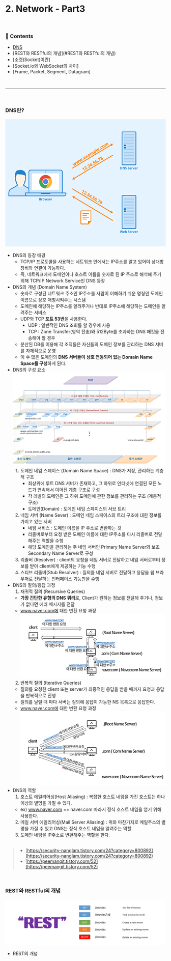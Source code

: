 # 2. Network - Part3

<br>

### :book: Contents
- [DNS](#DNS란)
- [REST와 RESTful의 개념](#REST와 RESTful의 개념)
- [소켓(Socket)이란]
- [Socket.io와 WebSocket의 차이]
- [Frame, Packet, Segment, Datagram]

<br>

---

<br>

### DNS란?
<img src = "./img/dns3.png" width = 600px height = 400px></img>
- DNS의 등장 배경
	- TCP/IP 프로토콜을 사용하는 네트워크 안에서는 IP주소를 알고 있어야 상대방 장비와 연결이 가능하다.
	- 즉, 네트워크에서 도메인이나 호스트 이름을 숫자로 된 IP 주소로 해석해 주기 위해 TCP/IP Network Service인 DNS 등장
- DNS의 개념 (Domain Name System)
    - 숫자로 구성된 네트워크 주소인 IP주소를 사람이 이해하기 쉬운 명칭인 도메인 이름으로 상호 매칭시켜주는 시스템
    - 도메인에 해당하는 IP주소를 알려주거나 반대로 IP주소에 해당하는 도메인을 알려주는 서비스
	- UDP와 TCP **포트 53번**을 사용한다.
		- UDP : 일반적인 DNS 조회를 할 경우에 사용
		- TCP : Zone Transfer(영역 전송)와 512Byte를 초과하는 DNS 패킷을 전송해야 할 경우
	- 분산된 DB를 이용해 각 조직들은 자신들의 도메인 정보를 관리하는 DNS 서버를 자체적으로 운영
	- 이 수 많은 도메인의 **DNS 서버들이 상호 연동되어 있는 Domain Name Space를 구성**하게 된다.
- DNS의 구성 요소 
    ![DNS_img](./img/dns_dir.png)
	1. 도메인 네임 스페이스 (Domain Name Space) : DNS가 저장, 관리하는 계층적 구조
		- 최상위에 루트 DNS 서버가 존재하고, 그 하위로 인터넷에 연결된 모든 노드가 연속해서 이어진 계층 구조로 구성
		- 각 레벨의 도메인은 그 하위 도메인에 관한 정보를 관리하는 구조 (계층적 구조)
		- 도메인(Domain) : 도메인 네임 스페이스의 서브 트리
	2. 네임 서버 (Name Sever) : 도메인 네임 스페이스의 트리 구조에 대한 정보를 가지고 있는 서버
		- 네임 서비스 : 도메인 이름을 IP 주소로 변환하는 것
		- 리졸버로부터 요청 받은 도메인 이름에 대한 IP주소를 다시 리졸버로 전달해주는 역할을 수행
		- 해당 도메인을 관리하는 주 네임 서버인 Primary Name Server와 보조 Secondary Name Server로 구성
	3. 리졸버 (Resolver) : client의 요청을 네임 서버로 전달하고 네임 서버로부터 정보를 받아 client에게 제공하는 기능 수행
	4. 스티브 리졸버(Stub Resolver) : 질의를 네임 서버로 전달하고 응답을 웹 브라우저로 전달하는 인터페이스 기능만을 수행
- DNS의 질의/응답 과정
  1. 재귀적 질의 (Recursive Queries)
    - **가장 간단한 유형의 DNS 쿼리**로, Client가 원하는 정보를 전달해 주거나, 정보가 없다면 에러 메시지를 전달
    - www.naver.com에 대한 변환 요청 과정
    ![DNS_img](./img/dns4.png)
  2. 반복적 질의 (Iterative Queries)
    - 질의를 요청한 client 또는 server가 최종적인 응답을 받을 때까지 요청과 응답을 반복적으로 진행
    - 질의를 날릴 때 마다 서버는 질의에 응답이 가능한 NS 목록으로 응답한다.
    - www.naver.com에 대한 변환 요청 과정
    ![DNS_img](./img/dns5.png)
- DNS의 역할
  1. 호스트 에일리어싱(Host Aliasing) : 복잡한 호스트 네임을 가진 호스트는 하나 이상의 별명을 가질 수 있다.
    - ex) www.naver.com == naver.com 따라서 정식 호스트 네임을 얻기 위해 사용한다.
  2. 메일 서버 에일리어싱(Mail Server Aliasing) : 위와 마찬가지로 메일주소의 별명을 가질 수 있고 DNS는 정식 호스트 네임을 알려주는 역할
  3. 도메인 네임을 IP주소로 변환해주는 역할을 한다.
<br></br>
> - [https://security-nanglam.tistory.com/24?category=800892](https://security-nanglam.tistory.com/24?category=800892)
> - [https://peemangit.tistory.com/52](https://peemangit.tistory.com/52)

<br>

### REST와 RESTful의 개념
![rest_img](./img/rest1.png)
- REST의 개념
